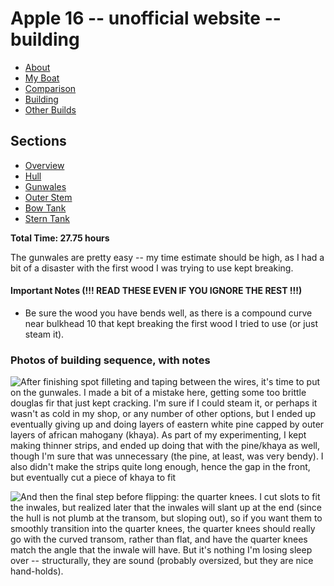 <style>
#navigation {
display: none;
}

table {
width: auto;
}

</style>

# Apple 16 -- unofficial website -- building

<ul class="menu">
<li><a href="/apple">About</a></li>
<li><a href="/apple/boat.html">My Boat</a></li>
<li><a href="/apple/comparison.html">Comparison</a></li>
<li class="cur"><a href="/apple/building.html">Building</a></li>
<li><a href="/apple/others.html">Other Builds</a></li>
</ul>

## Sections

<ul class="menu">
<li><a href="/apple/building.html">Overview</a></li>
<li><a href="/apple/building/hull.html">Hull</a></li>
<li class="cur"><a href="/apple/building/gunwales.html">Gunwales</a></li>
<li><a href="/apple/building/stem.html">Outer Stem</a></li>
<li><a href="/apple/building/bowtank.html">Bow Tank</a></li>
<li><a href="/apple/building/sterntank.html">Stern Tank</a></li>
</ul>

**Total Time: 27.75 hours**

The gunwales are pretty easy -- my time estimate should be high, as I had a bit
of a disaster with the first wood I was trying to use kept breaking.

#### Important Notes (!!! READ THESE EVEN IF YOU IGNORE THE REST !!!)

- Be sure the wood you have bends well, as there is a compound curve near
  bulkhead 10 that kept breaking the first wood I tried to use (or just steam
  it).


### Photos of building sequence, with notes

<div style="clear: both"></div>

![After finishing spot filleting and taping between the wires, it's time to put on the gunwales. I made a bit of a mistake here, getting some too brittle douglas fir that just kept cracking. I'm sure if I could steam it, or perhaps it wasn't as cold in my shop, or any number of other options, but I ended up eventually giving up and doing layers of eastern white pine capped by outer layers of african mahogany (khaya). As part of my experimenting, I kept making thinner strips, and ended up doing that with the pine/khaya as well, though I'm sure that was unnecessary (the pine, at least, was very bendy). I also didn't make the strips quite long enough, hence the gap in the front, but eventually cut a piece of khaya to fit](/static/apple/IMG_0477.jpeg)

<div style="clear: both"></div>

![And then the final step before flipping: the quarter knees. I cut slots to fit the inwales, but realized later that the inwales will slant up at the end (since the hull is not plumb at the transom, but sloping out), so if you want them to smoothly transition into the quarter knees, the quarter knees should really go with the curved transom, rather than flat, and have the quarter knees match the angle that the inwale will have. But it's nothing I'm losing sleep over -- structurally, they are sound (probably oversized, but they are nice hand-holds).](/static/apple/IMG_0485.jpeg)


